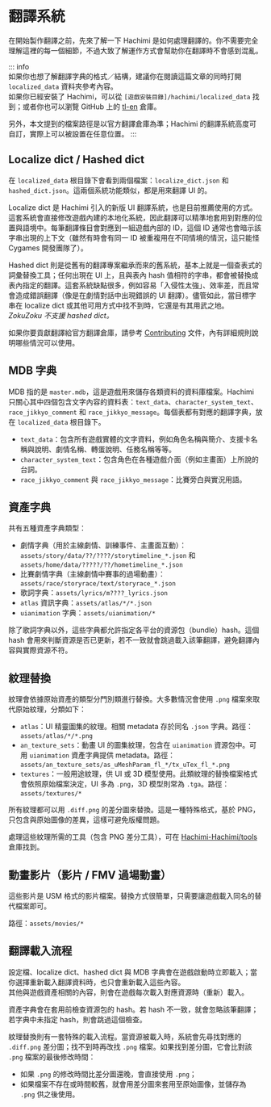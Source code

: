 # 翻譯系統  
在開始製作翻譯之前，先來了解一下 Hachimi 是如何處理翻譯的。你不需要完全理解這裡的每一個細節，不過大致了解運作方式會幫助你在翻譯時不會感到混亂。

::: info  
如果你也想了解翻譯字典的格式／結構，建議你在閱讀這篇文章的同時打開 `localized_data` 資料夾參考內容。  
如果你已經安裝了 Hachimi，可以從 `[遊戲安裝目錄]/hachimi/localized_data` 找到；或者你也可以瀏覽 GitHub 上的 [tl-en](https://github.com/Hachimi-Hachimi/tl-en) 倉庫。

另外，本文提到的檔案路徑是以官方翻譯倉庫為準；Hachimi 的翻譯系統高度可自訂，實際上可以被設置在任意位置。
:::

## Localize dict / Hashed dict  
在 `localized_data` 根目錄下會看到兩個檔案：`localize_dict.json` 和 `hashed_dict.json`。這兩個系統功能類似，都是用來翻譯 UI 的。

Localize dict 是 Hachimi 引入的新版 UI 翻譯系統，也是目前推薦使用的方式。這套系統會直接修改遊戲內建的本地化系統，因此翻譯可以精準地套用到對應的位置與語境中。每筆翻譯條目會對應到一組遊戲內部的 ID，這個 ID 通常也會暗示該字串出現的上下文（雖然有時會有同一 ID 被重複用在不同情境的情況，這只能怪 Cygames 開發團隊了）。

Hashed dict 則是從舊有的翻譯專案繼承而來的舊系統，基本上就是一個查表式的詞彙替換工具；任何出現在 UI 上，且與表內 hash 值相符的字串，都會被替換成表內指定的翻譯。這套系統缺點很多，例如容易「入侵性太強」、效率差，而且常會造成錯誤翻譯（像是在劇情對話中出現錯誤的 UI 翻譯）。儘管如此，當目標字串在 localize dict 或其他可用方式中找不到時，它還是有其用武之地。  
*ZokuZoku 不支援 hashed dict。*

如果你要貢獻翻譯給官方翻譯倉庫，請參考 [Contributing](#) 文件，內有詳細規則說明哪些情況可以使用。

## MDB 字典  
MDB 指的是 `master.mdb`，這是遊戲用來儲存各類資料的資料庫檔案。Hachimi 只關心其中四個包含文字內容的資料表：`text_data`、`character_system_text`、`race_jikkyo_comment` 和 `race_jikkyo_message`。每個表都有對應的翻譯字典，放在 `localized_data` 根目錄下。

- `text_data`：包含所有遊戲實體的文字資料，例如角色名稱與簡介、支援卡名稱與說明、劇情名稱、轉蛋說明、任務名稱等等。
- `character_system_text`：包含角色在各種遊戲介面（例如主畫面）上所說的台詞。
- `race_jikkyo_comment` 與 `race_jikkyo_message`：比賽旁白與實況用語。

## 資產字典  
共有五種資產字典類型：

- 劇情字典（用於主線劇情、訓練事件、主畫面互動）：`assets/story/data/??/????/storytimeline_*.json` 和 `assets/home/data/?????/??/hometimeline_*.json`
- 比賽劇情字典（主線劇情中賽事的過場動畫）：`assets/race/storyrace/text/storyrace_*.json`
- 歌詞字典：`assets/lyrics/m????_lyrics.json`
- `atlas` 資訊字典：`assets/atlas/*/*.json`
- `uianimation` 字典：`assets/uianimation/*`

除了歌詞字典以外，這些字典都允許指定各平台的資源包（bundle）hash。這個 hash 會用來判斷資源是否已更新，若不一致就會跳過載入該筆翻譯，避免翻譯內容與實際資源不符。

## 紋理替換  
紋理會依據原始資產的類型分門別類進行替換。大多數情況會使用 `.png` 檔案來取代原始紋理，分類如下：

- `atlas`：UI 精靈圖集的紋理。相關 metadata 存於同名 `.json` 字典。路徑：`assets/atlas/*/*.png`
- `an_texture_sets`：動畫 UI 的圖集紋理，包含在 `uianimation` 資源包中。可用 `uianimation` 資產字典提供 metadata。路徑：`assets/an_texture_sets/as_uMeshParam_fl_*/tx_uTex_fl_*.png`
- `textures`：一般用途紋理，供 UI 或 3D 模型使用。此類紋理的替換檔案格式會依照原始檔案決定，UI 多為 `.png`，3D 模型則常為 `.tga`。路徑：`assets/textures/*`

所有紋理都可以用 `.diff.png` 的差分圖來替換。這是一種特殊格式，基於 PNG，只包含與原始圖像的差異，這樣可避免版權問題。

處理這些紋理所需的工具（包含 PNG 差分工具），可在 [Hachimi-Hachimi/tools](https://github.com/Hachimi-Hachimi/tools) 倉庫找到。

## 動畫影片（影片 / FMV 過場動畫）  
這些影片是 USM 格式的影片檔案。替換方式很簡單，只需要讓遊戲載入同名的替代檔案即可。

路徑：`assets/movies/*`

## 翻譯載入流程  
設定檔、localize dict、hashed dict 與 MDB 字典會在遊戲啟動時立即載入；當你選擇重新載入翻譯資料時，也只會重新載入這些內容。  
其他與遊戲資產相關的內容，則會在遊戲每次載入對應資源時（重新）載入。

資產字典會在套用前檢查資源包的 hash。若 hash 不一致，就會忽略該筆翻譯；若字典中未指定 hash，則會跳過這個檢查。

紋理替換則有一套特殊的載入流程。當資源被載入時，系統會先尋找對應的 `.diff.png` 差分圖；找不到時再改找 `.png` 檔案。如果找到差分圖，它會比對該 `.png` 檔案的最後修改時間：  
- 如果 `.png` 的修改時間比差分圖還晚，會直接使用 `.png`；
- 如果檔案不存在或時間較舊，就會用差分圖來套用至原始圖像，並儲存為 `.png` 供之後使用。